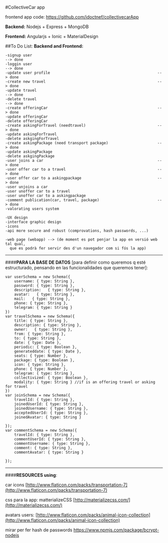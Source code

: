 #CollectiveCar app

frontend app code: https://github.com/idoctnef/collectivecarApp

**Backend:**
    Nodejs + Express + MongoDB

**Frontend:**
    Angularjs + Ionic + MaterialDesign




##To Do List:
**Backend and Frontend:**
```
-signup user	                                                  		--> done
-loggin user	                                                  		--> done
-update user profile                                              	--> done
-create new travel	                                               	--> done
-update travel		                                                 	--> done
-delete travel		                                                 	--> done
-create offeringCar                                                	--> done
-update offeringCar
-delete offeringCar
-create askingForTravel (needtravel)                                --> done
-update askingForTravel
-delete askgingForTravel
-create askingPackage (need transport package)                      --> done
-update askingPackage
-delete askgingPackage
-user joins a car                                                   --> done
-user offer car to a travel                                         --> done
-user offer car to a askingpackage                                  --> done
-user unjoins a car                   
-user unoffer car to a travel         
-user unoffer car to a askingpackage  
-comment publication(car, travel, package)                          --> done
-valorating users system

-UX design
-interface graphic design
-icons
-api more secure and robust (comprovations, hash passwords, ...)

-web page (webapp) --> (de moment es pot penjar la app en versió web tal qual,
  que es podrà fer servir des d'un navegador com si fós la app)
```


--------------------
####**PARA LA BASE DE DATOS** [para definir como queremos q esté estructurado, pensando en las funcionalidades que queremos tener]:


```
var userSchema = new Schema({
    username: { type: String },
    password: { type: String },
    description:   { type: String },
    avatar:   { type: String },
    mail:   { type: String },
    phone: { type: String },
    telegram: { type: String }
})
var travelSchema = new Schema({
    title: { type: String },
    description: { type: String },
    owner:   { type: String },
    from: { type: String },
    to: { type: String },
    date: { type: Date },
    periodic: { type: Boolean },
    generateddate: { type: Date },
    seats: { type: Number },
    package: { type: Boolean },
    icon: { type: String },
    phone: { type: Number },
    telegram: { type: String },
    collectivized: { type: Boolean },
    modality: { type: String } //if is an offering travel or asking for travel
})
var joinSchema = new Schema({
    travelId: { type: String },
    joinedUserId: { type: String },
    joinedUsername: { type: String },
    acceptedUserId: { type: String },
    joinedAvatar: { type: String }

});
var commentSchema = new Schema({
    travelId: { type: String },
    commentUserId: { type: String },
    commentUsername: { type: String },
    comment: { type: String },
    commentAvatar: { type: String }

});
```
--------------------


####**RESOURCES using**:

car icons [http://www.flaticon.com/packs/transportation-7](http://www.flaticon.com/packs/transportation-7)

css para la app: matterializeCSS [http://materializecss.com/](http://materializecss.com/)

avatars users: [http://www.flaticon.com/packs/animal-icon-collection](http://www.flaticon.com/packs/animal-icon-collection)





mirar per fer hash de passwords https://www.npmjs.com/package/bcrypt-nodejs
